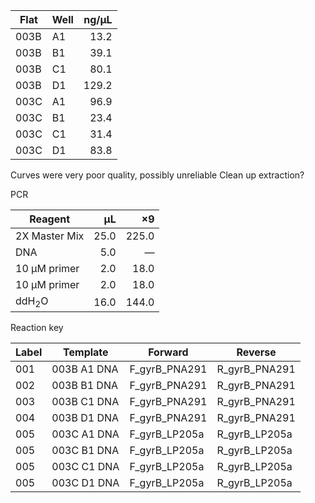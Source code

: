 

Flat |Well |ng/&micro;L
-----|-----|-----------:
003B |A1   |13.2
003B |B1   |39.1
003B |C1   |80.1
003B |D1   |129.2
003C |A1   |96.9
003C |B1   |23.4
003C |C1   |31.4
003C |D1   |83.8

Curves were very poor quality, possibly unreliable
Clean up extraction?

PCR

Reagent            |&micro;L |&times;9
-------------------|--------:|--------:
2X Master Mix      |25.0     |225.0
DNA                |5.0      |&mdash;
10 &micro;M primer |2.0      |18.0
10 &micro;M primer |2.0      |18.0
ddH<sub>2</sub>O   |16.0     |144.0

Reaction key

Label |Template    |Forward       |Reverse
------|------------|--------------|--------------
001   |003B A1 DNA |F_gyrB_PNA291 |R_gyrB_PNA291
002   |003B B1 DNA |F_gyrB_PNA291 |R_gyrB_PNA291
003   |003B C1 DNA |F_gyrB_PNA291 |R_gyrB_PNA291
004   |003B D1 DNA |F_gyrB_PNA291 |R_gyrB_PNA291
005   |003C A1 DNA |F_gyrB_LP205a |R_gyrB_LP205a
005   |003C B1 DNA |F_gyrB_LP205a |R_gyrB_LP205a
005   |003C C1 DNA |F_gyrB_LP205a |R_gyrB_LP205a
005   |003C D1 DNA |F_gyrB_LP205a |R_gyrB_LP205a
